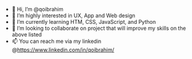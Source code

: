 - 👋 Hi, I’m @qoibrahim
- 👀 I’m highly interested in UX, App and Web design
- 🌱 I’m currently learning HTM, CSS, JavaScript, and Python
- 💞️ I’m looking to collaborate on project that will improve my skills on the above listed
- 📫 You can reach me via my linkedin @https://www.linkedin.com/in/qoibrahim/

<!---
qoibrahim/qoibrahim is a ✨ special ✨ repository because its `README.md` (this file) appears on your GitHub profile.
You can click the Preview link to take a look at your changes.
--->
